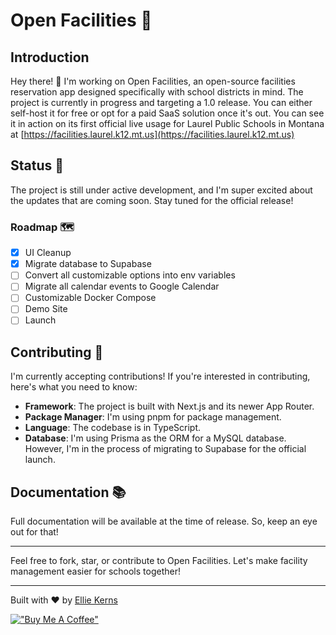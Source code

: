 # Open Facilities 🏫

## Introduction

Hey there! 👋 I'm working on Open Facilities, an open-source facilities reservation app designed specifically with school districts in mind. The project is currently in progress and targeting a 1.0 release. You can either self-host it for free or opt for a paid SaaS solution once it's out. You can see it in action on its first official live usage for Laurel Public Schools in Montana at [https://facilities.laurel.k12.mt.us](https://facilities.laurel.k12.mt.us)

## Status 🚧

The project is still under active development, and I'm super excited about the updates that are coming soon. Stay tuned for the official release!

### Roadmap 🗺️

- [x] UI Cleanup
- [x] Migrate database to Supabase
- [ ] Convert all customizable options into env variables
- [ ] Migrate all calendar events to Google Calendar
- [ ] Customizable Docker Compose
- [ ] Demo Site
- [ ] Launch

## Contributing 🤝

I'm currently accepting contributions! If you're interested in contributing, here's what you need to know:

- **Framework**: The project is built with Next.js and its newer App Router.
- **Package Manager**: I'm using pnpm for package management.
- **Language**: The codebase is in TypeScript.
- **Database**: I'm using Prisma as the ORM for a MySQL database. However, I'm in the process of migrating to Supabase for the official launch.

## Documentation 📚

Full documentation will be available at the time of release. So, keep an eye out for that!

---

Feel free to fork, star, or contribute to Open Facilities. Let's make facility management easier for schools together!

---

Built with ❤️ by [Ellie Kerns](https://epklabs.com)

[!["Buy Me A Coffee"](https://www.buymeacoffee.com/assets/img/custom_images/orange_img.png)](https://www.buymeacoffee.com/biohackerellie)
